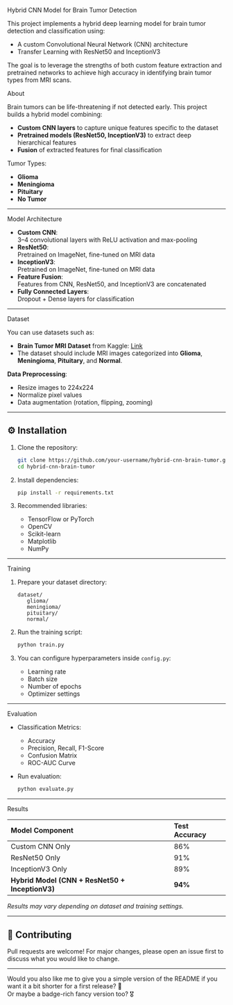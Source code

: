 Hybrid CNN Model for Brain Tumor Detection

This project implements a hybrid deep learning model for brain tumor detection and classification using:
- A custom Convolutional Neural Network (CNN) architecture
- Transfer Learning with ResNet50 and InceptionV3

The goal is to leverage the strengths of both custom feature extraction and pretrained networks to achieve high accuracy in identifying brain tumor types from MRI scans.

About

Brain tumors can be life-threatening if not detected early. This project builds a hybrid model combining:
- **Custom CNN layers** to capture unique features specific to the dataset
- **Pretrained models (ResNet50, InceptionV3)** to extract deep hierarchical features
- **Fusion** of extracted features for final classification

Tumor Types:
- **Glioma**
- **Meningioma**
- **Pituitary**
- **No Tumor**

---

Model Architecture

- **Custom CNN**:  
  3–4 convolutional layers with ReLU activation and max-pooling  
- **ResNet50**:  
  Pretrained on ImageNet, fine-tuned on MRI data  
- **InceptionV3**:  
  Pretrained on ImageNet, fine-tuned on MRI data  
- **Feature Fusion**:  
  Features from CNN, ResNet50, and InceptionV3 are concatenated  
- **Fully Connected Layers**:  
  Dropout + Dense layers for classification

---

Dataset

You can use datasets such as:
- **Brain Tumor MRI Dataset** from Kaggle: [Link](https://www.kaggle.com/datasets/masoudnickparvar/brain-tumor-mri-dataset)
- The dataset should include MRI images categorized into **Glioma**, **Meningioma**, **Pituitary**, and **Normal**.

**Data Preprocessing**:
- Resize images to 224x224
- Normalize pixel values
- Data augmentation (rotation, flipping, zooming)

---

## ⚙️ Installation

1. Clone the repository:
   ```bash
   git clone https://github.com/your-username/hybrid-cnn-brain-tumor.git
   cd hybrid-cnn-brain-tumor
   ```

2. Install dependencies:
   ```bash
   pip install -r requirements.txt
   ```

3. Recommended libraries:
   - TensorFlow or PyTorch
   - OpenCV
   - Scikit-learn
   - Matplotlib
   - NumPy

---

Training

1. Prepare your dataset directory:
   ```
   dataset/
      glioma/
      meningioma/
      pituitary/
      normal/
   ```

2. Run the training script:
   ```bash
   python train.py
   ```

3. You can configure hyperparameters inside `config.py`:
   - Learning rate
   - Batch size
   - Number of epochs
   - Optimizer settings

---

Evaluation

- Classification Metrics:
  - Accuracy
  - Precision, Recall, F1-Score
  - Confusion Matrix
  - ROC-AUC Curve

- Run evaluation:
  ```bash
  python evaluate.py
  ```

---

Results

| Model Component | Test Accuracy |
| :-------------- | :------------ |
| Custom CNN Only  | 86%           |
| ResNet50 Only    | 91%           |
| InceptionV3 Only | 89%           |
| **Hybrid Model (CNN + ResNet50 + InceptionV3)** | **94%** |

*Results may vary depending on dataset and training settings.*

---


## 🤝 Contributing

Pull requests are welcome! For major changes, please open an issue first to discuss what you would like to change.

---

Would you also like me to give you a simple version of the README if you want it a bit shorter for a first release? 🚀  
Or maybe a badge-rich fancy version too? 🎖️
